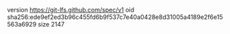 version https://git-lfs.github.com/spec/v1
oid sha256:ede9ef2ed3b96c455fd6b9f537c7e40a0428e8d31005a4189e2f6e15563a6929
size 2147
